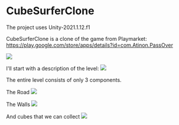 # CubeSurferClone

The project uses Unity-2021.1.12.f1

CubeSurferClone is a clone of the game from Playmarket:
 https://play.google.com/store/apps/details?id=com.Atinon.PassOver

![](Images/Gif.gif)

I'll start with a description of the level:
![](Images/1.gif)

The entire level consists of only 3 components.

The Road
![](Images/2.gif)

The Walls
![](Images/3.gif)

And cubes that we can collect
![](Images/4.gif)

